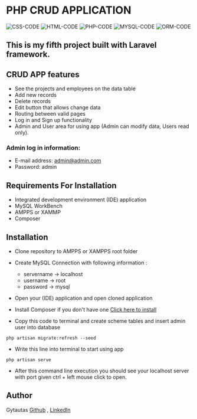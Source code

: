 # PHP CRUD APPLICATION
![CSS-CODE](https://img.shields.io/badge/CSS-CODE-orange)
![HTML-CODE](https://img.shields.io/badge/HTML-CODE-blue)
![PHP-CODE](https://img.shields.io/badge/PHP-CODE-9cf)
![MYSQL-CODE](https://img.shields.io/badge/MYSQL-CODE-yellow)
![ORM-CODE](https://img.shields.io/badge/ORM-CODE-blueviolet)

## This is my fifth project built with Laravel framework.

## CRUD APP features
* See the projects and employees on the data table
* Add new records
* Delete records 
* Edit button that allows change data
* Routing between valid pages
* Log in and Sign up functionality
* Admin and User area for using app (Admin can modify data, Users read only).
### Admin log in information:
* E-mail address: admin@admin.com
* Password: admin 

## Requirements For Installation
* Integrated development environment (IDE) application
* MySQL WorkBench
* AMPPS or XAMMP
* Composer 

## Installation
* Clone repository to AMPPS or XAMPPS root folder 
* Create MySQL Connection with following information :
    * servername -> localhost  
    * username -> root  
    * password -> mysql  

* Open your (IDE) application and open cloned application
* Install Composer if you don't have one [Click here to install](https://getcomposer.org/doc/00-intro.md#installation-windows)
* Copy this code to terminal and create scheme tables and insert admin user into database
```
php artisan migrate:refresh --seed  
```
* Write this line into terminal to start using app
```
php artisan serve
```
* After this command line execution you should see your localhost server with port given ctrl + left mouse click to open.
## Author
Gytautas [Github](https://github.com/Gytzum) , [LinkedIn](https://www.linkedin.com/in/gytautas-zumaras-4ab552210/)
